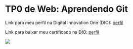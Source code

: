 <h1>TP0 de Web: Aprendendo Git</h1>

Link para meu perfil na Digital Innovation One (DIO):
<a href="https://web.digitalinnovation.one/users/luccafmsilva?tab=achievements">
  perfil
</a>

Link para baixar meu certificado na DIO:
<a href="https://certificates.digitalinnovation.one/FA6BBDFF">
  perfil
</a>

<img src="https://fegemo.github.io/cefet-web/images/medalha-curso-git-na-dio.png">